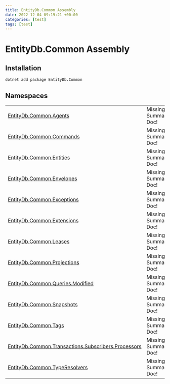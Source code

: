 ```yaml
---
title: EntityDb.Common Assembly
date: 2022-12-04 09:19:21 +00:00
categories: [test]
tags: [test]
---
```


# EntityDb.Common Assembly
## Installation
```sh
dotnet add package EntityDb.Common
```
## Namespaces
<table><tr><td><a href='/posts/dotnet-entitydb-common-agents'>EntityDb.Common.Agents</a></td><td>Missing Summary Doc!</td></tr><tr><td><a href='/posts/dotnet-entitydb-common-commands'>EntityDb.Common.Commands</a></td><td>Missing Summary Doc!</td></tr><tr><td><a href='/posts/dotnet-entitydb-common-entities'>EntityDb.Common.Entities</a></td><td>Missing Summary Doc!</td></tr><tr><td><a href='/posts/dotnet-entitydb-common-envelopes'>EntityDb.Common.Envelopes</a></td><td>Missing Summary Doc!</td></tr><tr><td><a href='/posts/dotnet-entitydb-common-exceptions'>EntityDb.Common.Exceptions</a></td><td>Missing Summary Doc!</td></tr><tr><td><a href='/posts/dotnet-entitydb-common-extensions'>EntityDb.Common.Extensions</a></td><td>Missing Summary Doc!</td></tr><tr><td><a href='/posts/dotnet-entitydb-common-leases'>EntityDb.Common.Leases</a></td><td>Missing Summary Doc!</td></tr><tr><td><a href='/posts/dotnet-entitydb-common-projections'>EntityDb.Common.Projections</a></td><td>Missing Summary Doc!</td></tr><tr><td><a href='/posts/dotnet-entitydb-common-queries-modified'>EntityDb.Common.Queries.Modified</a></td><td>Missing Summary Doc!</td></tr><tr><td><a href='/posts/dotnet-entitydb-common-snapshots'>EntityDb.Common.Snapshots</a></td><td>Missing Summary Doc!</td></tr><tr><td><a href='/posts/dotnet-entitydb-common-tags'>EntityDb.Common.Tags</a></td><td>Missing Summary Doc!</td></tr><tr><td><a href='/posts/dotnet-entitydb-common-transactions-subscribers-processors'>EntityDb.Common.Transactions.Subscribers.Processors</a></td><td>Missing Summary Doc!</td></tr><tr><td><a href='/posts/dotnet-entitydb-common-typeresolvers'>EntityDb.Common.TypeResolvers</a></td><td>Missing Summary Doc!</td></tr></table>
